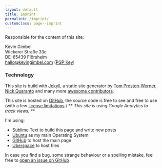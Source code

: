 ```yaml
---
layout: default
title: Imprint
permalink: /imprint/
customclass: page--imprint
---
```


Responsible for the content of this site:

Kevin Gimbel<br>
Wickerer Straße 33c<br>
DE-65439 Flörsheim<br>
[hallo@kevingimbel.com](mailto:hallo@kevingimbel.com) ([PGP Key](/public-key))

### Technology

This site is build with [Jekyll](http://jekyllrb.com), a static site generator by [Tom Preston-Werner](http://tom.preston-werner.com/), [Nick Quaranto](http://quaran.to/) and many more [awesome contributors](https://github.com/mojombo/jekyll/graphs/contributors).

This site is hosted on [GitHub](https://github.com/kevingimbel/kevingimbel.github.io), the source code is free to see and free to use (with a few [license limitations](/license/).) 
** *This site is using Google Analytics to track views.* **

I'm using:

- [Sublime Text](http://sublimetext.com) to build this page and write new posts
- [Ubuntu](http://www.ubuntu.com/) as my main Operating System
- [GitHub](http://github.com) to host the main page
- [Uberspace](http://uberspace.de) to host files


In case you find a bug, some strange behaviour or a spelling mistake, feel free to [open an issue on GitHub](https://github.com/kevingimbel/kevingimbel.github.io/issues)
